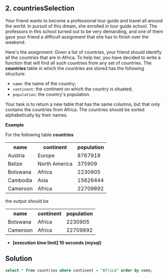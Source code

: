 ## 2. countriesSelection
Your friend wants to become a professional tour guide and travel all around the world. In pursuit of this dream, she enrolled in tour guide school. The professors in this school turned out to be very demanding, and one of them gave your friend a difficult assignment that she has to finish over the weekend.

Here's the assignment: Given a list of countries, your friend should identify all the countries that are in Africa. To help her, you have decided to write a function that will find all such countries from any set of countries. The  **countries**  table in which the countries are stored has the following structure:

-   `name`: the name of the country;
-   `continent`: the continent on which the country is situated;
-   `population`: the country's population.

Your task is to return a new table that has the same columns, but that only contains the countries from Africa. The countries should be sorted alphabetically by their names.

**Example**

For the following table  **countries**
<table>
<tbody><tr>
<th>name</th>
<th>continent</th>
<th>population</th>
</tr>
<tr>
<td>Austria</td>
<td>Europe</td>
<td>8767919</td>
</tr>
<tr>
<td>Belize</td>
<td>North America</td>
<td>375909</td>
</tr>
<tr>
<td>Botswana</td>
<td>Africa</td>
<td>2230905</td>
</tr>
<tr>
<td>Cambodia</td>
<td>Asia</td>
<td>15626444</td>
</tr>
<tr>
<td>Cameroon</td>
<td>Africa</td>
<td>22709892</td>
</tr>
</tbody></table>

the output should be
<table>
<tbody><tr>
<th>name</th>
<th>continent</th>
<th>population</th>
</tr>
<tr>
<td>Botswana</td>
<td>Africa</td>
<td>2230905</td>
</tr>
<tr>
<td>Cameroon</td>
<td>Africa</td>
<td>22709892</td>
</tr>
</tbody></table>

-   **[execution time limit] 10 seconds (mysql)**

## Solution
```sql
select * from countries where continent = "Africa" order by name;
```